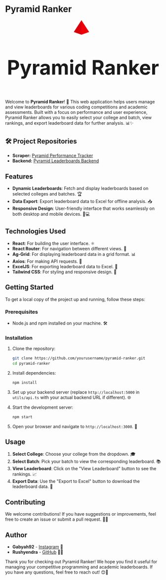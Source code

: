 # Pyramid Ranker

<div align="center">
  <img src="src/logo.svg" width="50" style="margin-right: 10px;" />
  <p style="font-size: 4rem; font-weight: bold;">Pyramid Ranker</p>
</div>

Welcome to **Pyramid Ranker**! 🎉 This web application helps users manage and view leaderboards for various coding competitions and academic assessments. Built with a focus on performance and user experience, Pyramid Ranker allows you to easily select your college and batch, view rankings, and export leaderboard data for further analysis. 📊✨

## 🛠️ Project Repositories

- **Scraper:** [Pyramid Performance Tracker](https://github.com/Pyramid-IT-Learn/Pyramid-Performance-Tracker)
- **Backend:** [Pyramid Leaderboards Backend](https://github.com/Pyramid-IT-Learn/pyramid-leaderboards-backend)

## Features

- **Dynamic Leaderboards**: Fetch and display leaderboards based on selected colleges and batches. 🏆
- **Data Export**: Export leaderboard data to Excel for offline analysis. 📥
- **Responsive Design**: User-friendly interface that works seamlessly on both desktop and mobile devices. 📱💻

## Technologies Used

- **React**: For building the user interface. ⚛️
- **React Router**: For navigation between different views. 🚦
- **Ag-Grid**: For displaying leaderboard data in a grid format. 📊
- **Axios**: For making API requests. 📡
- **ExcelJS**: For exporting leaderboard data to Excel. 📑
- **Tailwind CSS**: For styling and responsive design. 🎨

## Getting Started

To get a local copy of the project up and running, follow these steps:

### Prerequisites

- Node.js and npm installed on your machine. 🛠️

### Installation

1. Clone the repository:
   ```bash
   git clone https://github.com/yourusername/pyramid-ranker.git
   cd pyramid-ranker
   ```

2. Install dependencies:
   ```bash
   npm install
   ```

3. Set up your backend server (replace `http://localhost:5000` in `utils/api.ts` with your actual backend URL if different). 🌐

4. Start the development server:
   ```bash
   npm start
   ```

5. Open your browser and navigate to `http://localhost:3000`. 🚀

## Usage

1. **Select College**: Choose your college from the dropdown. 🎓
2. **Select Batch**: Pick your batch to view the corresponding leaderboard. 📚
3. **View Leaderboard**: Click on the "View Leaderboard" button to see the rankings. 📈
4. **Export Data**: Use the "Export to Excel" button to download the leaderboard data. 💾

## Contributing

We welcome contributions! If you have suggestions or improvements, feel free to create an issue or submit a pull request. 🤝💡

## Author

- **Gabyah92** - [Instagram](https://www.instagram.com/gabyah92) 🌟
- **Rushyendra** - [GitHub](https://github.com/dog-broad) 🦸‍♂️

Thank you for checking out Pyramid Ranker! We hope you find it useful for managing your competitive programming and academic leaderboards. If you have any questions, feel free to reach out! 😊💬

